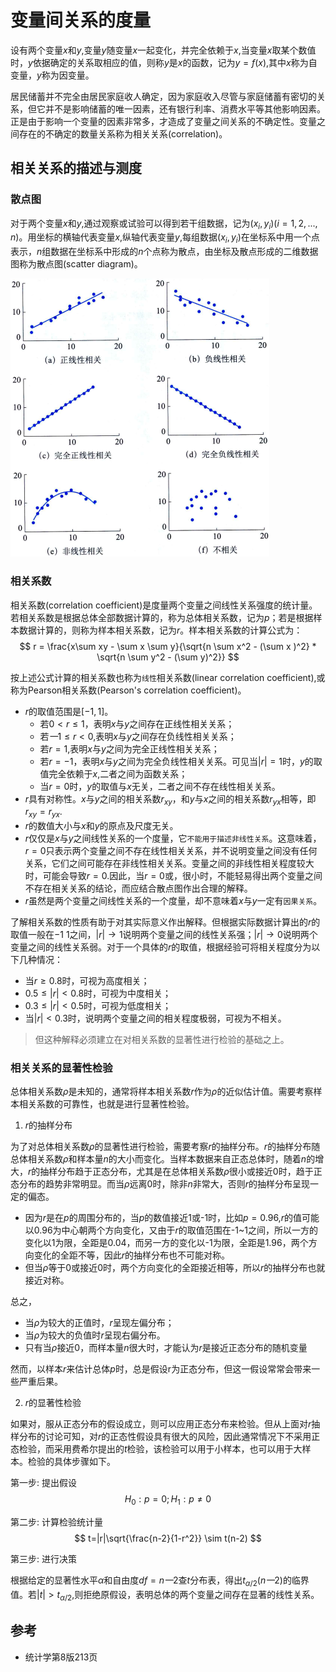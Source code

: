 # 变量间关系的度量

设有两个变量$x$和$y$,变量$y$随变量$x$一起变化，并完全依赖于$x$,当变量$x$取某个数值时，$y$依据确定的关系取相应的值，则称$y$是$x$的函数，记为$y=f(x)$,其中$x$称为自变量，$y$称为因变量。


居民储蓄并不完全由居民家庭收人确定，因为家庭收入尽管与家庭储蓄有密切的关系，但它并不是影响储蓄的唯一因素，还有银行利率、消费水平等其他影响因素。正是由于影响一个变量的因素非常多，才造成了变量之间关系的不确定性。变量之间存在的不确定的数量关系称为相关关系(correlation)。

## 相关关系的描述与测度

### 散点图

对于两个变量$x$和$y$,通过观察或试验可以得到若干组数据，记为$(x_i,y_i)(i=1,2,...,n)$。用坐标的横轴代表变量$x$,纵轴代表变量$y$,每组数据$(x_i,y_i)$在坐标系中用一个点表示，$n$组数据在坐标系中形成的$n$个点称为散点，由坐标及散点形成的二维数据图称为散点图(scatter diagram)。

![](./1变量间关系度量/1.png)

### 相关系数

相关系数(correlation coefficient)是度量两个变量之间线性关系强度的统计量。若相关系数是根据总体全部数据计算的，称为总体相关系数，记为$p$；若是根据样本数据计算的，则称为样本相关系数，记为$r$。样本相关系数的计算公式为：
$$
r = \frac{x\sum xy - \sum x \sum y}{\sqrt{n \sum x^2 - (\sum x )^2} * \sqrt{n \sum y^2 - (\sum y)^2}}
$$


按上述公式计算的相关系数也称为`线性`相关系数(linear correlation coefficient),或称为Pearson相关系数(Pearson's correlation coefficient)。

- $r$的取值范围是$[-1,1]$。
    - 若$0<r≤1$，表明$x$与$y$之间存在正线性相关关系；
    - 若$一1≤r<0$,表明$x$与$y$之间存在负线性相关关系；
    - 若$r=1$,表明$x$与$y$之间为完全正线性相关关系；
    - 若$r=-1$，表明$x$与$y$之间为完全负线性相关关系。可见当$|r|=1$时，$y$的取值完全依赖于$x$,二者之间为函数关系；
    - 当$r=0$时，$y$的取值与$x$无关，二者之间不存在线性相关关系。
- $r$具有对称性。$x$与$y$之间的相关系数$r_{xy}$，和$y$与$x$之间的相关系数$r_{yx}$相等，即$r_{xy}=r_{yx}$.
- $r$的数值大小与$x$和$y$的原点及尺度无关。
- $r$仅仅是$x$与$y$之间线性关系的一个度量，它`不能用于描述非线性关系`。这意味着，$r=0$只表示两个变量之间不存在线性相关关系，并不说明变量之间没有任何关系，它们之间可能存在非线性相关关系。变量之间的非线性相关程度较大时，可能会导致$r=0$.因此，当$r=0$或，很小时，不能轻易得出两个变量之间不存在相关关系的结论，而应结合散点图作出合理的解释。
- $r$虽然是两个变量之间线性关系的一个度量，却不意味着$x$与$y$一定有`因果关系`。


了解相关系数的性质有助于对其实际意义作出解释。但根据实际数据计算出的$r$的取值一般在$-1~1$之间，$|r|→1$说明两个变量之间的线性关系强；$|r|→0$说明两个变量之间的线性关系弱。对于一个具体的$r$的取值，根据经验可将相关程度分为以下几种情况：
- 当$r≥0.8$时，可视为高度相关；
- $0.5≤|r|<0.8$时，可视为中度相关；
- $0.3≤|r|<0.5$时，可视为低度相关；
- 当$|r|<0.3$时，说明两个变量之间的相关程度极弱，可视为不相关。

> 但这种解释必须建立在对相关系数的显著性进行检验的基础之上。


### 相关关系的显著性检验

总体相关系数$ρ$是未知的，通常将样本相关系数$r$作为$ρ$的近似估计值。需要考察样本相关系数的可靠性，也就是进行显著性检验。

1. $r$的抽样分布

为了对总体相关系数$ρ$的显著性进行检验，需要考察$r$的抽样分布。$r$的抽样分布随总体相关系数$ρ$和样本量$n$的大小而变化。当样本数据来自正态总体时，随着$n$的增大，$r$的抽样分布趋于正态分布，尤其是在总体相关系数$ρ$很小或接近$0$时，趋于正态分布的趋势非常明显。而当$ρ$远离$0$时，除非$n$非常大，否则$r$的抽样分布呈现一定的偏态。
- 因为$r$是在$p$的周围分布的，当$p$的数值接近1或-1时，比如$p=0.96$,$r$的值可能以0.96为中心朝两个方向变化，又由于$r$的取值范围在-1~1之间，所以一方的变化以1为限，全距是0.04，而另一方的变化以-1为限，全距是1.96，两个方向变化的全距不等，因此$r$的抽样分布也不可能对称。
- 但当$ρ$等于0或接近0时，两个方向变化的全距接近相等，所以$r$的抽样分布也就接近对称。

总之，
- 当$ρ$为较大的正值时，$r$呈现左偏分布；
- 当$ρ$为较大的负值时$r$呈现右偏分布。
- 只有当$ρ$接近0，而样本量$n$很大时，才能认为$r$是接近正态分布的随机变量

然而，以样本$r$来估计总体$p$时，总是假设r为正态分布，但这一假设常常会带来一些严重后果。

2. $r$的显著性检验

如果对，服从正态分布的假设成立，则可以应用正态分布来检验。但从上面对$r$抽样分布的讨论可知，对$r$的正态性假设具有很大的风险，因此通常情况下不采用正态检验，而采用费希尔提出的$t$检验，该检验可以用于小样本，也可以用于大样本。检验的具体步骤如下。

第一步: 提出假设
$$
H_0: p=0; H_1: p \neq 0
$$

第二步: 计算检验统计量
$$
t=|r|\sqrt{\frac{n-2}{1-r^2}} \sim t(n-2)
$$

第三步: 进行决策

根据给定的显著性水平$\alpha$和自由度$df=n一2$查$t$分布表，得出$t_{\alpha/2}(n一2)$的临界值。若$|t|>t_{\alpha/2}$,则拒绝原假设，表明总体的两个变量之间存在显著的线性关系。

## 参考

- 统计学第8版213页

